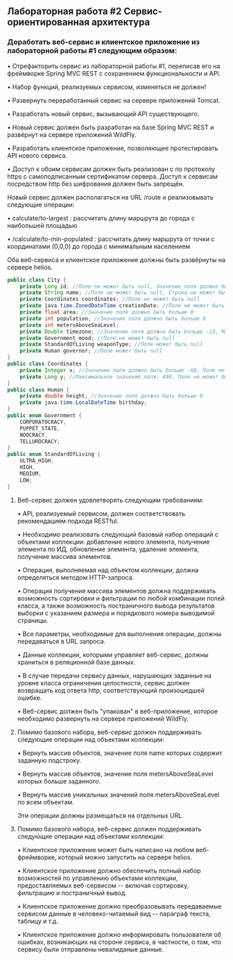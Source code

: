 ## Лабораторная работа #2 Сервис-ориентированная архитектура

### Доработать веб-сервис и клиентское приложение из лабораторной работы #1 следующим образом:

  •	Отрефакторить сервис из лабораторной работы #1, переписав его на фреймворке Spring MVC REST с сохранением функциональности и API.

  •	Набор функций, реализуемых сервисом, изменяться не должен!

  •	Развернуть переработанный сервис на сервере приложений Tomcat.

  •	Разработать новый сервис, вызывающий API существующего.

  •	Новый сервис должен быть разработан на базе Spring MVC REST и развёрнут на сервере приложений WildFly.

  •	Разработать клиентское приложение, позволяющее протестировать API нового сервиса.

  •	Доступ к обоим сервисам должен быть реализован с по протоколу https с самоподписанным сертификатом сервера. Доступ к сервисам посредством http без шифрования должен быть запрещён.

Новый сервис должен располагаться на URL /route и реализовывать следующие операции:

  •	calculate/to-largest : рассчитать длину маршрута до города с наибольшей площадью

  •	/calculate/to-min-populated : рассчитать длину маршрута от точки с координатами (0,0,0) до города с минимальным населением

Оба веб-сервиса и клиентское приложение должны быть развёрнуты на сервере helios.



``` java
public class City {
    private Long id; //Поле не может быть null, Значение поля должно быть больше 0, Значение этого поля должно быть уникальным, Значение этого поля должно генерироваться автоматически
    private String name; //Поле не может быть null, Строка не может быть пустой
    private Coordinates coordinates; //Поле не может быть null
    private java.time.ZonedDateTime creationDate; //Поле не может быть null, Значение этого поля должно генерироваться автоматически
    private float area; //Значение поля должно быть больше 0
    private int population; //Значение поля должно быть больше 0
    private int metersAboveSeaLevel;
    private Double timezone; //Значение поля должно быть больше -13, Максимальное значение поля: 15
    private Government mood; //Поле не может быть null
    private StandardOfLiving weaponType; //Поле может быть null
    private Human governor; //Поле может быть null
}
public class Coordinates {
    private Integer x; //Значение поля должно быть больше -60, Поле не может быть null
    private Long y; //Максимальное значение поля: 498, Поле не может быть null
}
public class Human {
    private double height; //Значение поля должно быть больше 0
    private java.time.LocalDateTime birthday;
}
public enum Government {
    CORPORATOCRACY,
    PUPPET_STATE,
    NOOCRACY,
    TELLUROCRACY;
}
public enum StandardOfLiving {
    ULTRA_HIGH,
    HIGH,
    MEDIUM,
    LOW;
}
```

1. Веб-сервис должен удовлетворять следующим требованиям:

    •	API, реализуемый сервисом, должен соответствовать рекомендациям подхода RESTful.

    •	Необходимо реализовать следующий базовый набор операций с объектами коллекции: добавление нового элемента, получение элемента по ИД, обновление элемента, удаление элемента, получение массива элементов.

    •	Операция, выполняемая над объектом коллекции, должна определяться методом HTTP-запроса.

    •	Операция получения массива элементов должна поддерживать возможность сортировки и фильтрации по любой комбинации полей класса, а также возможность постраничного вывода результатов выборки с указанием размера и порядкового номера выводимой страницы.

    •	Все параметры, необходимые для выполнения операции, должны передаваться в URL запроса.

    •	Данные коллекции, которыми управляет веб-сервис, должны храниться в реляционной базе данных.

    •	В случае передачи сервису данных, нарушающих заданные на уровне класса ограничения целостности, сервис должен возвращать код ответа http, соответствующий произошедшей ошибке.

    •	Веб-сервис должен быть "упакован" в веб-приложение, которое необходимо развернуть на сервере приложений WildFly.


2. Помимо базового набора, веб-сервис должен поддерживать следующие операции над объектами коллекции:

    •	Вернуть массив объектов, значение поля name которых содержит заданную подстроку.

    •	Вернуть массив объектов, значение поля metersAboveSeaLevel которых больше заданного.

    •	Вернуть массив уникальных значений поля metersAboveSeaLevel по всем объектам.

    Эти операции должны размещаться на отдельных URL.

3. Помимо базового набора, веб-сервис должен поддерживать следующие операции над объектами коллекции:

    •	Клиентское приложение может быть написано на любом веб-фреймворке, который можно запустить на сервере helios.

    •	Клиентское приложение должно обеспечить полный набор возможностей по управлению объектами коллекции, предоставляемых веб-сервисом -- включая сортировку, фильтрацию и постраничный вывод.

    •	Клиентское приложение должно преобразовывать передаваемые сервисом данные в человеко-читаемый вид -- параграф текста, таблицу и т.д.

    •	Клиентское приложение должно информировать пользователя об ошибках, возникающих на стороне сервиса, в частности, о том, что сервису были отправлены невалиданые данные.

